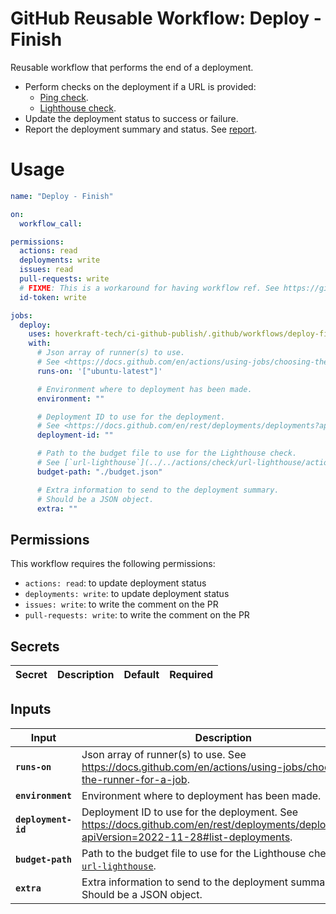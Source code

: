 <!-- start branding -->
<!-- end branding -->
<!-- start title -->

# GitHub Reusable Workflow: Deploy - Finish

<!-- end title -->
<!-- start badges -->
<!-- end badges -->
<!-- start description -->

Reusable workflow that performs the end of a deployment.

- Perform checks on the deployment if a URL is provided:
  - [Ping check](../../actions/check/url-ping/README.md).
  - [Lighthouse check](../../actions/check/url-lighthouse/README.md).
- Update the deployment status to success or failure.
- Report the deployment summary and status. See [report](../../actions/deploy/report/README.md).

<!-- end description -->
<!-- start contents -->
<!-- end contents -->

# Usage

<!-- start usage -->

```yaml
name: "Deploy - Finish"

on:
  workflow_call:

permissions:
  actions: read
  deployments: write
  issues: read
  pull-requests: write
  # FIXME: This is a workaround for having workflow ref. See https://github.com/orgs/community/discussions/38659
  id-token: write

jobs:
  deploy:
    uses: hoverkraft-tech/ci-github-publish/.github/workflows/deploy-finish.yml@0.6.1
    with:
      # Json array of runner(s) to use.
      # See <https://docs.github.com/en/actions/using-jobs/choosing-the-runner-for-a-job>.
      runs-on: '["ubuntu-latest"]'

      # Environment where to deployment has been made.
      environment: ""

      # Deployment ID to use for the deployment.
      # See <https://docs.github.com/en/rest/deployments/deployments?apiVersion=2022-11-28#list-deployments>.
      deployment-id: ""

      # Path to the budget file to use for the Lighthouse check.
      # See [`url-lighthouse`](../../actions/check/url-lighthouse/action.yml/README.md).
      budget-path: "./budget.json"

      # Extra information to send to the deployment summary.
      # Should be a JSON object.
      extra: ""
```

<!-- end usage -->

## Permissions

<!-- start permissions -->

This workflow requires the following permissions:

- `actions: read`: to update deployment status
- `deployments: write`: to update deployment status
- `issues: write`: to write the comment on the PR
- `pull-requests: write`: to write the comment on the PR

<!-- end permissions -->
<!--
// jscpd:ignore-start
-->

## Secrets

<!-- start secrets -->

| **Secret** | **Description** | **Default** | **Required** |
| ---------- | --------------- | ----------- | ------------ |

<!-- end secrets -->
<!--
// jscpd:ignore-end
-->

## Inputs

<!-- start inputs -->

| **Input**                      | **Description**                                                                                                                                | **Default**                    | **Type** | **Required** |
| ------------------------------ | ---------------------------------------------------------------------------------------------------------------------------------------------- | ------------------------------ | -------- | ------------ |
| **<code>runs-on</code>**       | Json array of runner(s) to use. See <https://docs.github.com/en/actions/using-jobs/choosing-the-runner-for-a-job>.                             | <code>["ubuntu-latest"]</code> | `string` | **false**    |
| **<code>environment</code>**   | Environment where to deployment has been made.                                                                                                 | <code></code>                  | `string` | **true**     |
| **<code>deployment-id</code>** | Deployment ID to use for the deployment. See <https://docs.github.com/en/rest/deployments/deployments?apiVersion=2022-11-28#list-deployments>. | <code></code>                  | `string` | **true**     |
| **<code>budget-path</code>**   | Path to the budget file to use for the Lighthouse check. See [`url-lighthouse`](../../actions/check/url-lighthouse/action.yml/README.md).      | <code>./budget.json</code>     | `string` | **false**    |
| **<code>extra</code>**         | Extra information to send to the deployment summary. Should be a JSON object.                                                                  | <code></code>                  | `string` | **false**    |

<!-- end inputs -->

<!-- start outputs -->
<!-- end outputs -->
<!-- start [.github/ghadocs/examples/] -->
<!-- end [.github/ghadocs/examples/] -->
